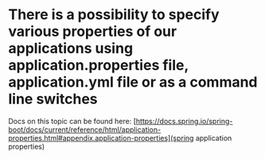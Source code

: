 # There is a possibility to specify various properties of our applications using application.properties file, application.yml file or as a command line switches
Docs on this topic can be found here: [https://docs.spring.io/spring-boot/docs/current/reference/html/application-properties.html#appendix.application-properties](spring application properties)
